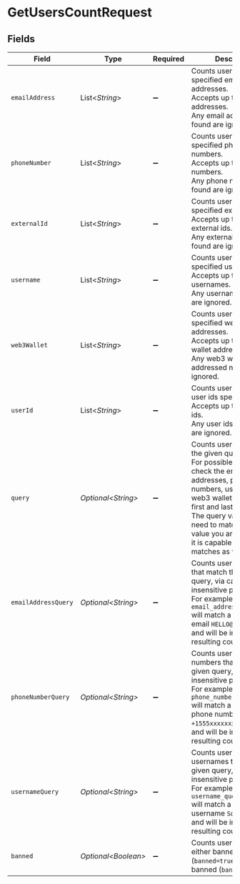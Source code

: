 # GetUsersCountRequest


## Fields

| Field                                                                                                                                                                                                                                                                                     | Type                                                                                                                                                                                                                                                                                      | Required                                                                                                                                                                                                                                                                                  | Description                                                                                                                                                                                                                                                                               |
| ----------------------------------------------------------------------------------------------------------------------------------------------------------------------------------------------------------------------------------------------------------------------------------------- | ----------------------------------------------------------------------------------------------------------------------------------------------------------------------------------------------------------------------------------------------------------------------------------------- | ----------------------------------------------------------------------------------------------------------------------------------------------------------------------------------------------------------------------------------------------------------------------------------------- | ----------------------------------------------------------------------------------------------------------------------------------------------------------------------------------------------------------------------------------------------------------------------------------------- |
| `emailAddress`                                                                                                                                                                                                                                                                            | List\<*String*>                                                                                                                                                                                                                                                                           | :heavy_minus_sign:                                                                                                                                                                                                                                                                        | Counts users with the specified email addresses.<br/>Accepts up to 100 email addresses.<br/>Any email addresses not found are ignored.                                                                                                                                                    |
| `phoneNumber`                                                                                                                                                                                                                                                                             | List\<*String*>                                                                                                                                                                                                                                                                           | :heavy_minus_sign:                                                                                                                                                                                                                                                                        | Counts users with the specified phone numbers.<br/>Accepts up to 100 phone numbers.<br/>Any phone numbers not found are ignored.                                                                                                                                                          |
| `externalId`                                                                                                                                                                                                                                                                              | List\<*String*>                                                                                                                                                                                                                                                                           | :heavy_minus_sign:                                                                                                                                                                                                                                                                        | Counts users with the specified external ids.<br/>Accepts up to 100 external ids.<br/>Any external ids not found are ignored.                                                                                                                                                             |
| `username`                                                                                                                                                                                                                                                                                | List\<*String*>                                                                                                                                                                                                                                                                           | :heavy_minus_sign:                                                                                                                                                                                                                                                                        | Counts users with the specified usernames.<br/>Accepts up to 100 usernames.<br/>Any usernames not found are ignored.                                                                                                                                                                      |
| `web3Wallet`                                                                                                                                                                                                                                                                              | List\<*String*>                                                                                                                                                                                                                                                                           | :heavy_minus_sign:                                                                                                                                                                                                                                                                        | Counts users with the specified web3 wallet addresses.<br/>Accepts up to 100 web3 wallet addresses.<br/>Any web3 wallet addressed not found are ignored.                                                                                                                                  |
| `userId`                                                                                                                                                                                                                                                                                  | List\<*String*>                                                                                                                                                                                                                                                                           | :heavy_minus_sign:                                                                                                                                                                                                                                                                        | Counts users with the user ids specified.<br/>Accepts up to 100 user ids.<br/>Any user ids not found are ignored.                                                                                                                                                                         |
| `query`                                                                                                                                                                                                                                                                                   | *Optional\<String>*                                                                                                                                                                                                                                                                       | :heavy_minus_sign:                                                                                                                                                                                                                                                                        | Counts users that match the given query.<br/>For possible matches, we check the email addresses, phone numbers, usernames, web3 wallets, user ids, first and last names.<br/>The query value doesn't need to match the exact value you are looking for, it is capable of partial matches as well. |
| `emailAddressQuery`                                                                                                                                                                                                                                                                       | *Optional\<String>*                                                                                                                                                                                                                                                                       | :heavy_minus_sign:                                                                                                                                                                                                                                                                        | Counts users with emails that match the given query, via case-insensitive partial match.<br/>For example, `email_address_query=ello` will match a user with the email `HELLO@example.com`,<br/>and will be included in the resulting count.                                               |
| `phoneNumberQuery`                                                                                                                                                                                                                                                                        | *Optional\<String>*                                                                                                                                                                                                                                                                       | :heavy_minus_sign:                                                                                                                                                                                                                                                                        | Counts users with phone numbers that match the given query, via case-insensitive partial match.<br/>For example, `phone_number_query=555` will match a user with the phone number `+1555xxxxxxx`,<br/>and will be included in the resulting count.                                        |
| `usernameQuery`                                                                                                                                                                                                                                                                           | *Optional\<String>*                                                                                                                                                                                                                                                                       | :heavy_minus_sign:                                                                                                                                                                                                                                                                        | Counts users with usernames that match the given query, via case-insensitive partial match.<br/>For example, `username_query=CoolUser` will match a user with the username `SomeCoolUser`,<br/>and will be included in the resulting count.                                               |
| `banned`                                                                                                                                                                                                                                                                                  | *Optional\<Boolean>*                                                                                                                                                                                                                                                                      | :heavy_minus_sign:                                                                                                                                                                                                                                                                        | Counts users which are either banned (`banned=true`) or not banned (`banned=false`).                                                                                                                                                                                                      |